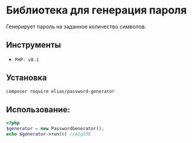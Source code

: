 # Библиотека для генерация пароля

Генерирует пароль на заданное количество символов.

## Инструменты
- `PHP: v8.1`

## Установка

```bash
composer require elias/password-generator
```

## Использование:
```php
<?php
$generator = new PasswordGenerator();
echo $generator->run(6) //A1g23E 
```